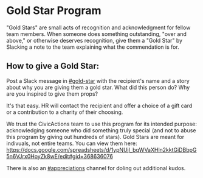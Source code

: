 # Gold Star Program

"Gold Stars" are small acts of recognition and acknowledgment for fellow team members. When someone does something outstanding, "over and above," or otherwise deserves recognition, give them a "Gold Star" by Slacking a note to the team explaining what the commendation is for.

## How to give a Gold Star:

Post a Slack message in [#gold-star](https://civicactions.slack.com/messages/gold-star/details/) with the recipient's name and a story about why you are giving them a gold star. What did this person do? Why are you inspired to give them props?

It's that easy. HR will contact the recipient and offer a choice of a gift card or a contribution to a charity of their choosing.

We trust the CivicActions team to use this program for its intended purpose: acknowledging someone who did something truly special (and not to abuse this program by giving out hundreds of stars). Gold Stars are meant for indivuals, not entire teams. You can view them here: <https://docs.google.com/spreadsheets/d/1ypNUjl_bqWVaXHln2kktGiDBbpG5n6VJrx0HoyZk8wE/edit#gid=368636076>

There is also an [#appreciations](https://civicactions.slack.com/messages/appreciations/details/) channel for doling out additional kudos.
